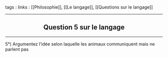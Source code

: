 tags : 
links : [[Philosophie]], [[Le langage]], [[Questions sur le langage]]

****

<h2 style="text-align: center;"> Question 5 sur le langage </h2>

****


5°) Argumentez l’idée selon laquelle les animaux communiquent mais ne parlent pas